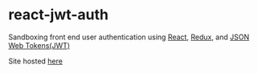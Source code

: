 # react-jwt-auth
Sandboxing front end user authentication using [React](https://facebook.github.io/react/), [Redux](http://redux.js.org/), and [JSON Web Tokens(JWT)](https://jwt.io/)

Site hosted [here](https://guarded-wave-58762.herokuapp.com/)
